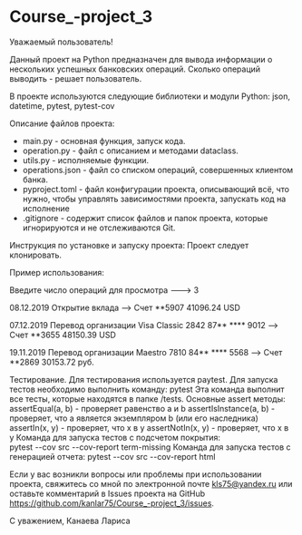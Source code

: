 # Course_-project_3

Уважаемый пользователь!

 Данный проект на Python предназначен для вывода информации о нескольких 
успешных банковских операций. 
 Сколько операций выводить - решает пользователь.

 В проекте используются следующие библиотеки и модули Python: json, datetime,
pytest, pytest-cov

Описание файлов проекта:
- main.py - основная функция, запуск кода.
- operation.py - файл с описанием и методами dataclass.
- utils.py - исполняемые функции.
- operations.json - файл со списком операций, совершенных клиентом банка.
- pyproject.toml - файл конфигурации проекта, описывающий всё, что нужно, чтобы
управлять зависимостями проекта, запускать код на исполнение
- .gitignore - содержит список файлов и папок проекта, которые игнорируются и
не отслеживаются Git.

Инструкция по установке и запуску проекта:
Проект следует клонировать.

Пример использования:

Введите число операций для просмотра 
---> 3

08.12.2019 Открытие вклада
 --> Счет **5907
41096.24 USD


07.12.2019 Перевод организации
Visa Classic 2842 87** **** 9012 --> Счет **3655
48150.39 USD


19.11.2019 Перевод организации
Maestro 7810 84** **** 5568 --> Счет **2869
30153.72 руб.

Тестирование.
Для тестирования используется paytest.
Для запуска тестов необходимо выполнить команду: pytest
Эта команда выполнит все тесты, которые находятся в папке /tests.
Основные assert методы:
assertEqual(a, b) - проверяет равенство a и b
assertIsInstance(a, b) - проверяет, что a является экземпляром b (или его 
наследника)
assertIn(x, y) - проверяет, что x в y
assertNotIn(x, y) - проверяет, что x в y
Команда для запуска тестов с подсчетом покрытия:  
pytest --cov src --cov-report term-missing
Команда для запуска тестов с генерацией отчета:
pytest --cov src --cov-report html 

Если у вас возникли вопросы или проблемы при использовании проекта, 
свяжитесь со мной по электронной почте kls75@yandex.ru или оставьте 
комментарий в Issues проекта на GitHub 
https://github.com/kanlar75/Course_-project_3/issues.

С уважением,
Канаева Лариса
